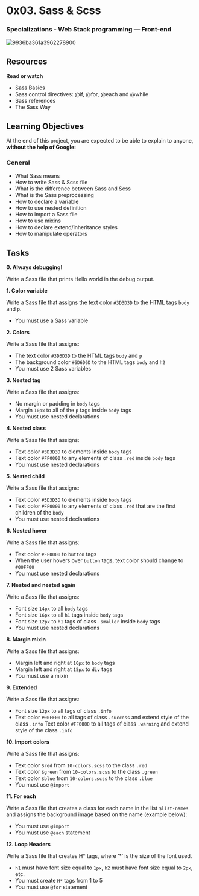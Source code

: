 # 0x03. Sass & Scss
### Specializations - Web Stack programming ― Front-end

![9936ba361a3962278900](https://user-images.githubusercontent.com/51680831/88959098-168c9d80-d267-11ea-8acf-cc47c2def921.jpg)

## Resources

**Read or watch**
* Sass Basics
* Sass control directives: @if, @for, @each and @while
* Sass references
* The Sass Way

## Learning Objectives
At the end of this project, you are expected to be able to explain to anyone, **without the help of Google:**

### **General**

* What Sass means
* How to write Sass & Scss file
* What is the difference between Sass and Scss
* What is the Sass preprocessing
* How to declare a variable
* How to use nested definition
* How to import a Sass file
* How to use mixins
* How to declare extend/inheritance styles
* How to manipulate operators

## Tasks

**0. Always debugging!**

Write a Sass file that prints Hello world in the debug output.

**1. Color variable**

Write a Sass file that assigns the text color `#3D3D3D` to the HTML tags `body` and `p`.
* You must use a Sass variable

**2. Colors**

Write a Sass file that assigns:
* The text color `#3D3D3D` to the HTML tags `body` and `p`
* The background color `#6D6D6D` to the HTML tags `body` and `h2`
* You must use 2 Sass variables

**3. Nested tag**

Write a Sass file that assigns:
* No margin or padding in `body` tags
* Margin `10px` to all of the `p` tags inside `body` tags
* You must use nested declarations

**4. Nested class**

Write a Sass file that assigns:
* Text color `#3D3D3D` to elements inside `body` tags
* Text color `#FF0000` to any elements of class `.red` inside `body` tags
* You must use nested declarations

**5. Nested child**

Write a Sass file that assigns:
* Text color `#3D3D3D` to elements inside `body` tags
* Text color `#FF0000` to any elements of class `.red` that are the first children of the `body` 
* You must use nested declarations

**6. Nested hover**

Write a Sass file that assigns:
* Text color `#FF0000` to `button` tags
* When the user hovers over `button` tags, text color should change to `#00FF00`
* You must use nested declarations

**7. Nested and nested again**

Write a Sass file that assigns:
* Font size `14px` to all `body` tags
* Font size `16px` to all `h1` tags inside `body` tags
* Font size `12px` to `h1` tags of class `.smaller` inside `body` tags
* You must use nested declarations

**8. Margin mixin**

Write a Sass file that assigns:
* Margin left and right at `10px` to `body` tags
* Margin left and right at `15px` to `div` tags
* You must use a mixin

**9. Extended**

Write a Sass file that assigns:
* Font size `12px` to all tags of class `.info`
* Text color `#00FF00` to all tags of class `.success` and extend style of the class `.info`
Text color `#FF0000` to all tags of class `.warning` and extend style of the class `.info`

**10. Import colors**

Write a Sass file that assigns:
* Text color `$red` from `10-colors.scss` to the class `.red`
* Text color `$green` from `10-colors.scss` to the class `.green`
* Text color `$blue` from `10-colors.scss` to the class `.blue`
* You must use `@import`

**11. For each**

Write a Sass file that creates a class for each name in the list `$list-names` and assigns the background image based on the name (example below):
* You must use `@import`
* You must use `@each` statement

**12. Loop Headers**

Write a Sass file that creates H* tags, where ‘*’ is the size of the font used.
* `h1` must have font size equal to `1px`, `h2` must have font size equal to `2px`, etc.
* You must create `H*` tags from 1 to 5
* You must use `@for` statement
